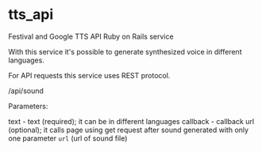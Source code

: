 tts_api
=======

Festival and Google TTS API Ruby on Rails service

With this service it's possible to generate synthesized voice in different languages.

For API requests this service uses REST protocol.

/api/sound

Parameters:

text - text (required); it can be in different languages
callback - callback url (optional); it calls page using get request after sound generated with only one parameter `url` (url of sound file)



